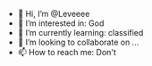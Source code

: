 - 👋 Hi, I’m @Leveeee
- 👀 I’m interested in: God
- 🌱 I’m currently learning: classified
- 💞️ I’m looking to collaborate on ...
- 📫 How to reach me: Don't

<!---
Leveeee/Leveeee is a ✨ special ✨ repository because its `README.md` (this file) appears on your GitHub profile.
You can click the Preview link to take a look at your changes.
--->
